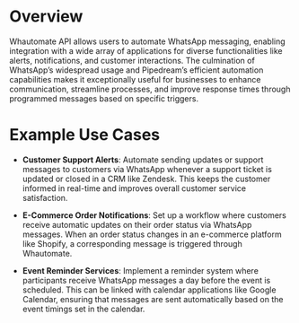 # Overview

Whautomate API allows users to automate WhatsApp messaging, enabling integration with a wide array of applications for diverse functionalities like alerts, notifications, and customer interactions. The culmination of WhatsApp’s widespread usage and Pipedream’s efficient automation capabilities makes it exceptionally useful for businesses to enhance communication, streamline processes, and improve response times through programmed messages based on specific triggers.

# Example Use Cases

- **Customer Support Alerts**: Automate sending updates or support messages to customers via WhatsApp whenever a support ticket is updated or closed in a CRM like Zendesk. This keeps the customer informed in real-time and improves overall customer service satisfaction.

- **E-Commerce Order Notifications**: Set up a workflow where customers receive automatic updates on their order status via WhatsApp messages. When an order status changes in an e-commerce platform like Shopify, a corresponding message is triggered through Whautomate.

- **Event Reminder Services**: Implement a reminder system where participants receive WhatsApp messages a day before the event is scheduled. This can be linked with calendar applications like Google Calendar, ensuring that messages are sent automatically based on the event timings set in the calendar.
